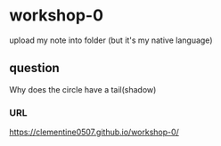 # workshop-0
upload my note into folder (but it's my native language)
## question
Why does the circle have a tail(shadow)
### URL
https://clementine0507.github.io/workshop-0/

